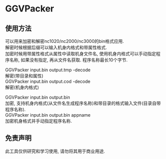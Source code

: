 GGVPacker
=========

使用方法
--------
可以用来加密和解密nc1020/nc2000/nc3000的bin格式应用.  
解密时候根据后缀可以输入机身内格式和带属性格式.  
加密时候用带属性格式从属性中读取机身文件名, 使用机身内格式可以手动指定程序名称, 如果没有指定, 再从文件名获取. 程序名称最长10个字节.  

GGVPacker input.bin output.tmp -decode  
解密(带目录和属性)  
GGVPacker input.bin output.cod -decode  
解密(机身内格式)  

GGVPacker input.bin output.bin  
加密, 支持机身内格式(从文件名生成程序名称)和带目录的格式输入文件(目录自带程序名称).  
GGVPacker input.bin output.bin appname  
加密机身格式并手动指定程序名称.  


免责声明
--------
此工具仅供研究和学习使用, 请勿将其用于商业用途. 


